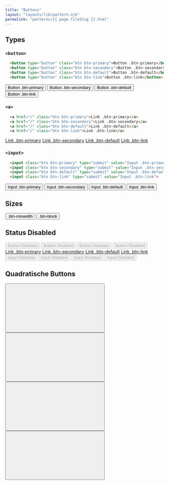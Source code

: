 ```yaml
---
title: "Buttons"
layout: "layouts/lib/pattern.njk"
permalink: "patterns/{{ page.fileSlug }}.html"
---
```


## Types


### `<button>`

```html
  <button type="button" class="btn btn-primary">Button .btn-primary</button>
  <button type="button" class="btn btn-secondary">Button .btn-secondary</button>
  <button type="button" class="btn btn-default">Button .btn-default</button>
  <button type="button" class="btn btn-link">Button .btn-link</button>
```

<button type="button" class="btn btn-primary">Button .btn-primary</button>
<button type="button" class="btn btn-secondary">Button .btn-secondary</button>
<button type="button" class="btn btn-default">Button .btn-default</button>
<button type="button" class="btn btn-link">Button .btn-link</button>


### `<a>`

```html
  <a href="/" class="btn btn-primary">Link .btn-primary</a>
  <a href="/" class="btn btn-secondary">Link .btn-secondary</a>
  <a href="/" class="btn btn-default">Link .btn-default</a>
  <a href="/" class="btn btn-link">Link .btn-link</a>
```

<a href="/" class="btn btn-primary">Link .btn-primary</a>
<a href="/" class="btn btn-secondary">Link .btn-secondary</a>
<a href="/" class="btn btn-default">Link .btn-default</a>
<a href="/" class="btn btn-link">Link .btn-link</a>


### `<input>`

```html
  <input class="btn btn-primary" type="submit" value="Input .btn-primary">
  <input class="btn btn-secondary" type="submit" value="Input .btn-secondary">
  <input class="btn btn-default" type="submit" value="Input .btn-default">
  <input class="btn btn-link" type="submit" value="Input .btn-link">
```


<input class="btn btn-primary" type="submit" value="Input .btn-primary">
<input class="btn btn-secondary" type="submit" value="Input .btn-secondary">
<input class="btn btn-default" type="submit" value="Input .btn-default">
<input class="btn btn-link" type="submit" value="Input .btn-link">


##  Sizes

  <div class="">
    <button type="button" class="btn btn-primary btn-minwidth">.btn-minwidth</button>
    <button type="button" class="btn btn-primary btn-block">.btn-block</button>
  </div>

## Status Disabled

  <div class="">
    <button type="button" class="btn btn-primary" disabled>Button Disabled</button>
    <button type="button" class="btn btn-secondary" disabled>Button Disabled</button>
    <button type="button" class="btn btn-default" disabled>Button Disabled</button>
    <button type="button" class="btn btn-link" disabled>Button Disabled</button>
  </div>

  <div class="">
    <a href="#" class="btn btn-primary disabled">Link .btn-primary</a>
    <a href="#" class="btn btn-secondary disabled">Link .btn-secondary</a>
    <a href="#" class="btn btn-default disabled">Link .btn-default</a>
    <a href="#" class="btn btn-link disabled">Link .btn-link</a>
  </div>

  <div class="">
    <input class="btn btn-primary" type="submit" value="Input Disabled" disabled>
    <input class="btn btn-secondary" type="submit" value="Input Disabled" disabled>
    <input class="btn btn-default" type="submit" value="Input Disabled" disabled>
    <input class="btn btn-link" type="submit" value="Input Disabled" disabled>
  </div>


## Quadratische Buttons


  <button class="btn btn-primary btn-ico" title="Zoom">
    <svg class="ico" aria-hidden="true">
      <use xlink:href="/assets/icons/icons.svg#uhr"></use>
    </svg>
  </button>

  <button class="btn btn-primary btn-ico btn-rounded" title="Zoom">
    <svg class="ico" aria-hidden="true">
      <use xlink:href="/assets/icons/icons.svg#vollbild"></use>
    </svg>
  </button>

  <button class="btn btn-secondary btn-ico" title="Zoom">
    <svg class="ico" aria-hidden="true">
      <use xlink:href="/assets/icons/icons.svg#teilen"></use>
    </svg>
  </button>

  <button class="btn btn-secondary btn-ico btn-rounded" title="Zoom">
    <svg class="ico" aria-hidden="true">
      <use xlink:href="/assets/icons/icons.svg#sprache"></use>
    </svg>
  </button>

